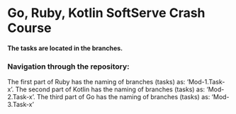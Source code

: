# Go, Ruby, Kotlin SoftServe Crash Course
#### The tasks are located in the branches.
### Navigation through the repository:
The first part of Ruby has the naming of branches (tasks) as: ‘Mod-1.Task-x’.
The second part of Kotlin has the naming of branches (tasks) as: ‘Mod-2.Task-x’.
The third part of Go has the naming of branches (tasks) as: ‘Mod-3.Task-x’
